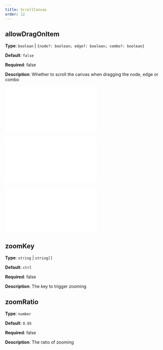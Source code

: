 ```yaml
---
title: ScrollCanvas
order: 12
---
```


## allowDragOnItem

**Type**: `boolean` | `{node?: boolean; edge?: boolean; combo?: boolean}`

**Default**: `false`

**Required**: false

**Description**: Whether to scroll the canvas when dragging the node, edge or combo

<embed src="../../common/BehaviorDirection.en.md"></embed>

<embed src="../../common/BehaviorEnableOptimize.en.md"></embed>

<embed src="../../common/BehaviorScalableRange.en.md"></embed>

## zoomKey

**Type**: `string` | `string[]`

**Default**: `ctrl`

**Required**: false

**Description**: The key to trigger zooming

## zoomRatio

**Type**: `number`

**Default**: `0.05`

**Required**: false

**Description**: The ratio of zooming
